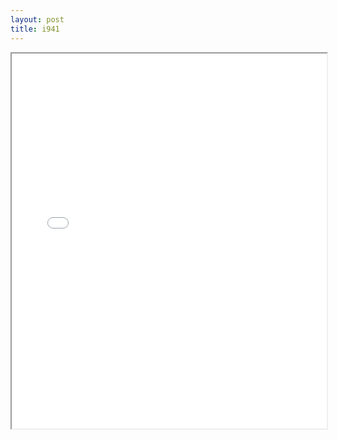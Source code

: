 ```yaml
---
layout: post
title: i941
---
```


<div class="pdf-container">
<iframe src="/ea/assets/pdfs/i941.pdf" height="600" width="100%" allowFullScreen="true"></iframe>
</div>

